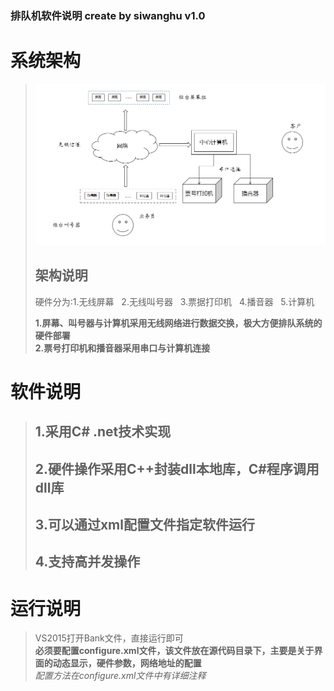 ### 排队机软件说明 create by siwanghu v1.0  
# 系统架构  
> ![架构](./bank.PNG)  
>  
> ## **架构说明**  
> 硬件分为:1.无线屏幕 &nbsp;&nbsp;2.无线叫号器 &nbsp;&nbsp;3.票据打印机 &nbsp;&nbsp;4.播音器 &nbsp;&nbsp;5.计算机  
>  
> **1.屏幕、叫号器与计算机采用无线网络进行数据交换，极大方便排队系统的硬件部署**  
> **2.票号打印机和播音器采用串口与计算机连接**  
# 软件说明  
> ## 1.采用C# .net技术实现  
> ## 2.硬件操作采用C++封装dll本地库，C#程序调用dll库  
> ## 3.可以通过xml配置文件指定软件运行  
> ## 4.支持高并发操作
# 运行说明  
> VS2015打开Bank文件，直接运行即可  
> **必须要配置configure.xml文件，该文件放在源代码目录下，主要是关于界面的动态显示，硬件参数，网络地址的配置**  
> *配置方法在configure.xml文件中有详细注释*